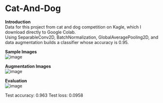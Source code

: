# Cat-And-Dog

**Introduction**  
Data for this project from cat and dog competition on Kagle, which I download directly to Google Colab.  
Using SeparableConv2D, BatchNormalization, GlobalAveragePooling2D, and data augmentation builds a classifier whose accuracy is 0.95.  

**Sample Images**  
![image](https://github.com/phamvoquoclong/Cat-And-Dog/assets/136946649/ad171a26-976e-4996-ac1b-72c68fa55735)

**Augmentation Images**  
![image](https://github.com/phamvoquoclong/Cat-And-Dog/assets/136946649/9497ac1d-b87e-480b-9c19-048f808ace9f)

**Evaluation**  
![image](https://github.com/phamvoquoclong/Cat-And-Dog/assets/136946649/089d245e-e383-40c7-a1c9-bbcbfa582128)

Test accuracy: 0.963
Test loss: 0.0958
